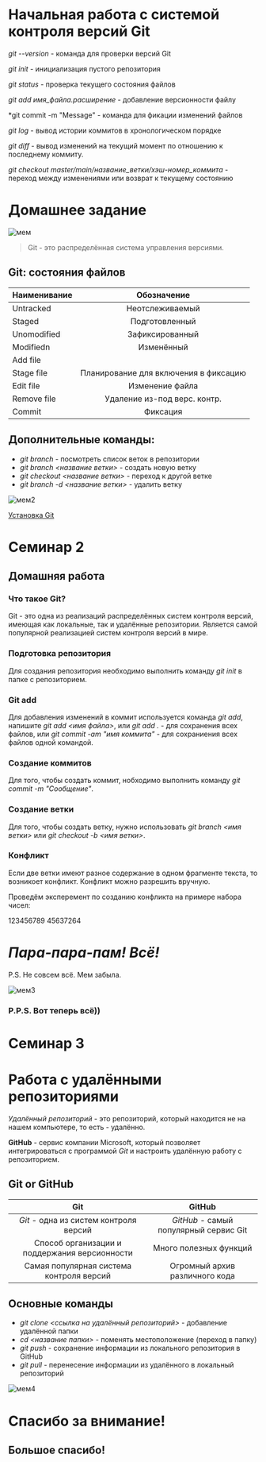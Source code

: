 # Начальная работа с системой контроля версий Git

*git --version* - команда для проверки версий Git

*git init* -  инициализация пустого репозитория

*git status* - проверка текущего состояния файлов

*git add имя_файла.расширение* - добавление версионности файлу

*git commit -m "Message" - команда для фикации изменений файлов

*git log* - вывод истории коммитов в хронологическом порядке

*git diff* -  вывод изменений на текущий момент по отношению к последнему коммиту.

*git checkout master/main/название_ветки/хэш-номер_коммита* - переход между изменениями или возврат к текущему состоянию

# Домашнее задание

![мем](мем.jpg)

> Git - это распределённая система управления версиями.

## Git: состояния файлов

| Наименивание | Обозначение |
|:------------|:-----------:|
| Untracked | Неотслеживаемый |
| Staged | Подготовленный |
| Unomodified | Зафиксированный |
| Modifiedn | Изменённый |
| Add file  | 
| Stage file | Планирование для включения в фиксацию |
| Edit file | Изменение файла |
| Remove file | Удаление из-под верс. контр. |
| Commit | Фиксация |

## Дополнительные команды:
+ *git branch* - посмотреть список веток в репозитории
+ *git branch <название ветки>* - создать новую ветку
+ *git checkout <название ветки>* - переход к другой ветке
+ *git branch -d <название ветки>* - удалить ветку

![мем2](мем2.jpg) 

[Установка Git](https://git-scm.com/book/ru/v2/Введение-Установка-Git) 

# Семинар 2

## Домашняя работа

### Что такое Git?

Git - это одна из реализаций распределённых систем контроля версий, имеющая как локальные, так и удалённые репозитории. Является самой популярной реализацией систем контроля версий в мире.

### Подготовка репозитория

Для создания репозитория необходимо выполнить команду *git init* в папке с репозиторием.

### Git add

Для добавления изменений в коммит используется команда *git add*, напишите *git add <имя файла>*, или *git add .* - для сохранения всех файлов, или *git commit -am "имя коммита"* - для сохраниения всех файлов одной командой.

### Создание коммитов

Для того, чтобы создать коммит, нобходимо выполнить команду *git commit -m "Сообщение"*.

### Создание ветки

Для того, чтобы создать ветку, нужно использовать *git branch <имя ветки>* или *git checkout -b <имя ветки>*.

### Конфликт 

Если две ветки имеют разное содержание в одном фрагменте текста, то возникоет конфликт. Конфликт можно разрешить вручную. 

Проведём эксперемент по созданию конфликта на примере набора чисел:

123456789 45637264

# *Пара-пара-пам! Всё!*

P.S. Не совсем всё. Мем забыла.

![мем3](мем3.jpg) 

### P.P.S. Вот теперь всё))

# Семинар 3
# Работа с удалёнными репозиториями

_*Удалённый репозиторий*_ - это репозиторий, который находится не на нашем компьютере, то есть - удалённо. 

__GitHub__ - сервис компании Microsoft, который позволяет интегрироваться с программой *Git* и настроить удалённую работу с репозиторием. 

## Git or GitHub

|Git      | GitHub
|:-------:|:-------:|
|*Git* - одна из систем контроля версий | *GitHub* - самый популярный сервис Git|
| Способ организации и поддержания версионности| Много полезных функций|
| Самая популярная система контроля версий| Огромный архив различного кода|

## Основные команды 

+ *git clone <ссылка на удалённый репозиторий>* - добавление удалённой папки
+ *cd <название папки>* - поменять местоположение (переход в папку)
+ *git push* - сохранение информации из локального репозитория в GitHub
+ *git pull* - перенесение информации из удалённого в локальный репозиторий

![мем4](мем4.jpg) 

# Спасибо за внимание!
## Большое спасибо!